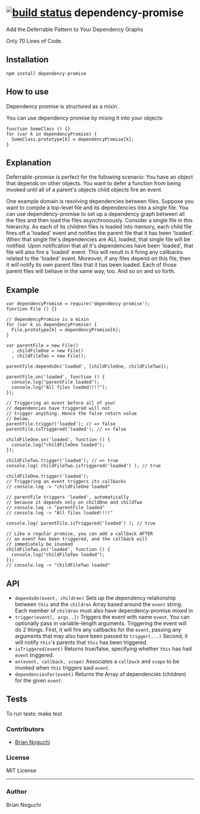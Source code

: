 [![build status](https://secure.travis-ci.org/bnoguchi/dependency-promise.png)](http://travis-ci.org/bnoguchi/dependency-promise)
dependency-promise
===================

Add the Deferrable Pattern to Your Dependency Graphs

Only 70 Lines of Code.

## Installation
    npm install dependency-promise

## How to use
Dependency promise is structured as a mixin.

You can use dependency promise by mixing it into your objects:
    
    function SomeClass () {}
    for (var k in dependencyPromise) {
      SomeClass.prototype[k] = dependencyPromise[k];
    }

## Explanation
Deferrable-promise is perfect for the following scenario:
    You have an object that depends on other objects.
    You want to defer a function from being invoked until
    all of a parent's objects child objects fire an event.

One example domain is resolving dependencies between files.
Suppose you want to compile a top-level file and its
dependencies into a single file. You can use dependency-promise
to set up a dependency graph between all the files and then load
the files asynchronously. Consider a single file in this hierarchy.
As each of its children files is loaded into memory, each child file
fires off a 'loaded' event and notifies the parent file that it has been
'loaded'. When that single file's dependencies are ALL loaded,
that single file will be notified. Upon notification that all
it's dependencies have been 'loaded', that file will also fire a 'loaded'
event. This will result in it firing any callbacks related to the 'loaded'
event. Moreover, if any files depend on this file, then it will notify
its own parent files that it has been loaded. Each of those parent files
will behave in the same way, too. And so on and so forth.

## Example
    var dependencyPromise = require('dependency-promise');
    function File () {}
    
    // dependencyPromise is a mixin
    for (var k in dependencyPromise) {
      File.prototype[k] = dependencyPromise[k];
    }
    
    var parentFile = new File()
      , childFileOne = new File()
      , childFileTwo = new File();
    
    parentFile.dependsOn('loaded', [childFileOne, childFileTwo]);
    
    parentFile.on('loaded', function () {
      console.log("parentFile loaded");
      console.log("All files loaded!!!!");
    });
   
    // Triggering an event before all of your
    // dependencies have triggered will not
    // trigger anything. Hence the false return value
    // below. 
    parentFile.trigger('loaded'); // => false
    parentFile.isTriggered('loaded'); // => false

    childFileOne.on('loaded', function () {
      console.log("childFileOne loaded");
    });

    childFileTwo.trigger('loaded'); // => true
    console.log( childFileTwo.isTriggered('loaded') ); // true

    childFileOne.trigger('loaded');
    // Triggering an event triggers its callbacks
    // console.log -> "childFileOne loaded"
    
    // parentFile triggers 'loaded', automatically
    // because it depends only on childOne and childTwo
    // console.log -> "parentFile loaded"
    // console.log -> "All files loaded!!!!"
    
    console.log( parentFile.isTriggered('loaded') ); // true
    
    // Like a regular promise, you can add a callback AFTER
    // an event has been triggered, and the callback will
    // immediately be invoked
    childFileTwo.on('loaded', function () {
      console.log("childFileTwo loaded");
    });
    // console.log -> "childFileTwo loaded"


## API

- `dependsOn(event, children)`
  Sets up the dependency relationship between `this` and the `children` Array
  based around the `event` string. Each member of `children` must also have
  dependency-promise mixed in
- `trigger(event[, args..])`
  Triggers the event with name `event`. You can optionally pass in
  variable-length arguments. Triggering the event will do 2 things.
  First, it will fire any callbacks for the `event`, passing any
  arguments that may also have been passed to `trigger(...)`
  Second, it will notify `this`'s parents that `this` has been triggered.
- `isTriggered(event)`
  Returns true/false, specifying whether `this` has had `event` triggered.
- `on(event, callback, scope)`
  Associates a `callback` and `scope` to be invoked when `this` triggers
  said `event`.
- `dependenciesFor(event)`
  Returns the Array of dependencies (children) for the given `event`.

## Tests
To run tests:
    make test

### Contributors
- [Brian Noguchi](https://github.com/bnoguchi)

### License
MIT License

---
### Author
Brian Noguchi
